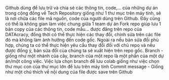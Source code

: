 Github dùng để lưu trữ và chia sẻ các thông tin, code,... của những dự án trong cộng đồng về Tech
Repository giống như 1 thư mục trên máy tính, sẽ là nơi chứa các file mã nguồn, code của người dùng trên Github. Đây cũng có thể là không gian làm việc chung giữa 1 team dự án
Fork repo giúp lưu 1 bản copy của các thông tin, code mẫu... được đăng trên repo của DATAcracy, đồng thời có thể thực hiện các thay đổi, chỉnh sửa trên các file đó mà không làm ảnh hưởng đến code gốc. Ngoài ra nếu bản sửa đổi phù hợp, chúng ta có thể thực hiện yêu cầu thay đổi đối với chủ repo và nếu được đồng ý, bản sửa đổi của chúng ta sẽ xuất hiện trên repo gốc.
Branch - giống như một nhánh của cây, branch của một repo là một phần của một dự án/một công việc. Việc lựa chọn branch để lưu colab giống như việc chọn thư mục con của thư mục lớn để lưu trên máy tính
Commit message - Giống như một chú thích về nội dung của file được save trên Github
